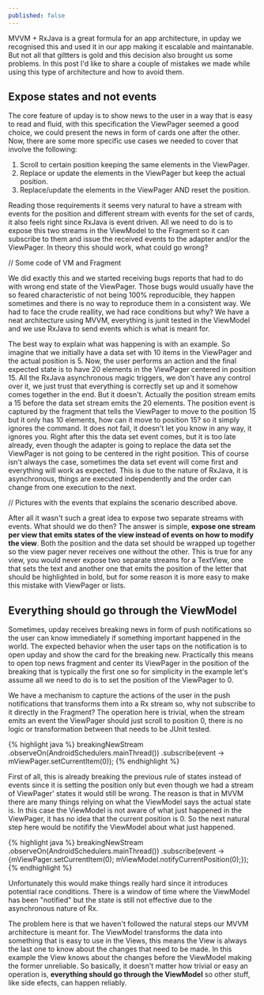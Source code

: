 ```yaml
---
published: false
---
```


MVVM + RxJava is a great formula for an app architecture, in upday we recognised this and used it in our app making it escalable and maintanable. But not all that giltters is gold and this decision also brought us some problems. In this post I'd like to share a couple of mistakes we made while using this type of architecture and how to avoid them.

## Expose states and not events

The core feature of upday is to show news to the user in a way that is easy to read and fluid, with this specification the ViewPager seemed a good choice, we could present the news in form of cards one after the other. Now, there are some more specific use cases we needed to cover that involve the following:
1. Scroll to certain position keeping the same elements in the ViewPager.
2. Replace or update the elements in the ViewPager but keep the actual position.
3. Replace/update the elements in the ViewPager AND reset the position.

Reading those requirements it seems very natural to have a stream with events for the position and different stream with events for the set of cards, it also feels right since RxJava is event driven. All we need to do is to expose this two streams in the ViewModel to the Fragment so it can subscribe to them and issue the received events to the adapter and/or the ViewPager. In theory this should work, what could go wrong?

// Some code of VM and Fragment

We did exactly this and we started receiving bugs reports that had to do with wrong end state of the ViewPager. Those bugs would usually have the so feared characteristic of not being 100% reproducible, they happen sometimes and there is no way to reproduce them in a consistent way. We had to face the crude reallity, we had race conditions but why? We have a neat architecture using MVVM, everything is junit tested in the ViewModel and we use RxJava to send events which is what is meant for.

The best way to explain what was happening is with an example. So imagine that we initially have a data set with 10 items in the ViewPager and the actual position is 5. Now, the user performs an action and the final expected state is to have 20 elements in the ViewPager centered in position 15. All the RxJava asynchronous magic triggers, we don't have any control over it, we just trust that everything is correctly set up and it somehow comes together in the end. But it doesn't. Actually the position stream emits a 15 before the data set stream emits the 20 elements. The position event is captured by the fragment that tells the ViewPager to move to the position 15 but it only has 10 elements, how can it move to position 15? so it simply ignores the command. It does not fail, it doesn't let you know in any way, it ignores you. Right after this the data set event comes, but it is too late already, even though the adapter is going to replace the data set the ViewPager is not going to be centered in the right position. This of course isn't always the case, sometimes the data set event will come first and everything will work as expected. This is due to the nature of RxJava, it is asynchronous, things are executed independently and the order can change from one execution to the next.

// Pictures with the events that explains the scenario described above.

After all it wasn't such a great idea to expose two separate streams with events. What should we do then? The answer is simple, **expose one stream per view that emits states of the view instead of events on how to modify the view**. Both the position and the data set should be wrapped up together so the view pager never receives one without the other. This is true for any view, you would never expose two separate streams for a TextView, one that sets the text and another one that emits the position of the letter that should be highlighted in bold, but for some reason it is more easy to make this mistake with ViewPager or lists.

## Everything should go through the ViewModel

Sometimes, upday receives breaking news in form of push notifications so the user can know immediately if something important happened in the world. The expected behavior when the user taps on the notification is to open upday and show the card for the breaking new. Practically this means to open top news fragment and center its ViewPager in the position of the breaking that is typically the first one so for simplicity in the example let's assume all we need to do is to set the position of the ViewPager to 0.

We have a mechanism to capture the actions of the user in the push notifications that transforms them into a Rx stream so, why not subscribe to it directly in the Fragment? The operation here is trivial, when the stream emits an event the ViewPager should just scroll to position 0, there is no logic or transformation between that needs to be JUnit tested.

{% highlight java %}
breakingNewStream
	.observeOn(AndroidSchedulers.mainThread())
    .subscribe(event -> mViewPager.setCurrentItem(0));
{% endhighlight %}

First of all, this is already breaking the previous rule of states instead of events since it is setting the position only but even though we had a stream of ViewPager' states it would still be wrong. The reason is that in MVVM there are many things relying on what the ViewModel says the actual state is. In this case the ViewModel is not aware of what just happened in the ViewPager, it has no idea that the current position is 0. So the next natural step here would be notifify the ViewModel about what just happened.

{% highlight java %}
breakingNewStream
	.observeOn(AndroidSchedulers.mainThread())
    .subscribe(event -> {mViewPager.setCurrentItem(0);
    					 mViewModel.notifyCurrentPosition(0);});
{% endhighlight %}

Unfortunately this would make things really hard since it introduces potential race conditions. There is a window of time where the ViewModel has been "notified" but the state is still not effective due to the asynchronous nature of Rx. 

The problem here is that we haven't followed the natural steps our MVVM architecture is meant for. The ViewModel transforms the data into something that is easy to use in the Views, this means the View is always the last one to know about the changes that need to be made. In this example the View knows about the changes before the ViewModel making the former unreliable. So basically, it doesn't matter how trivial or easy an operation is, **everything should go through the ViewModel** so other stuff, like side efects, can happen reliably.

